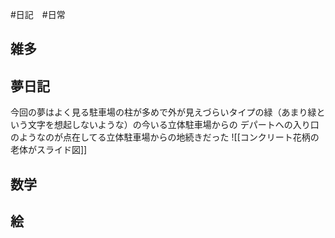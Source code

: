 #日記　#日常
## 雑多


## 夢日記
今回の夢はよく見る駐車場の柱が多めで外が見えづらいタイプの緑（あまり緑という文字を想起しないような）の今いる立体駐車場からの
デパートへの入り口のようなのが点在してる立体駐車場からの地続きだった
![[コンクリート花柄の老体がスライド図]]

## 数学


## 絵